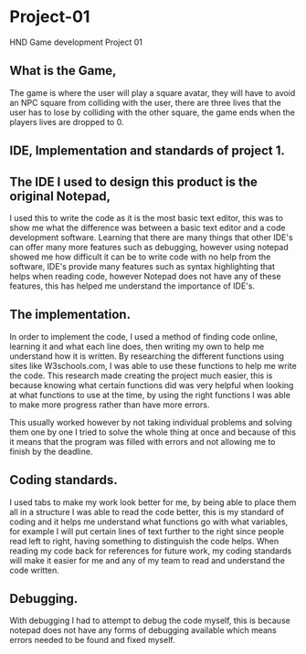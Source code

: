 # Project-01
HND Game development Project 01

## What is the Game,

The game is where the user will play a square avatar, they will have to avoid an NPC square from colliding with the user, there are three lives that the user has to lose by colliding with the other square, the game ends when the players lives are dropped to 0.

## IDE, Implementation and standards of project 1.

## The IDE I used to design this product is the original Notepad,

I used this to write the code as it is the most basic text editor, this was to show me what the difference was between a basic text editor and a code development software. Learning that there are many things that other IDE's can offer many more features such as debugging, however using notepad showed me how difficult it can be to write code with no help from the software, IDE's provide many features such as syntax highlighting that helps when reading code, however Notepad does not have any of these features, this has helped me understand the importance of IDE's.

## The implementation.

In order to implement the code, I used a method of finding code online, learning it and what each line does, then writing my own to help me understand how it is written. By researching the different functions using sites like W3schools.com, I was able to use these functions to help me write the code. This research made creating the project much easier, this is because knowing what certain functions did was very helpful when looking at what functions to use at the time, by using the right functions I was able to make more progress rather than have more errors.

This usually worked however by not taking individual problems and solving them one by one I tried to solve the whole thing at once and because of this it means that the program was filled with errors and not allowing me to finish by the deadline.

## Coding standards.

I used tabs to make my work look better for me, by being able to place them all in a structure I was able to read the code better, this is my standard of coding and it helps me understand what functions go with what variables, for example I will put certain lines of text further to the right since people read left to right, having something to distinguish the code helps. When reading my code back for references for future work, my coding standards will make it easier for me and any of my team to read and understand the code written. 

## Debugging.

With debugging I had to attempt to debug the code myself, this is because notepad does not have any forms of debugging available which means errors needed to be found and fixed myself.
